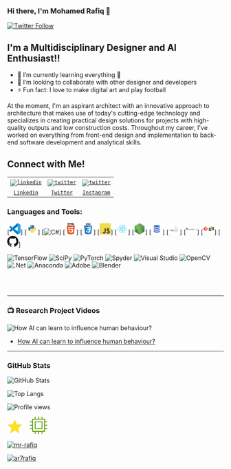 ### Hi there, I'm Mohamed Rafiq 👋 


[![Twitter Follow](https://img.shields.io/twitter/follow/ar7rafiq?color=1DA1F2&logo=twitter&style=for-the-badge)](https://twitter.com/intent/follow?original_referer=https%3A%2F%2Fgithub.com%2Far7rafiq&screen_name=ar7rafiq)

## I'm a Multidisciplinary Designer and AI Enthusiast!!

- 🌱 I’m currently learning everything 🤣
- 👯 I’m looking to collaborate with other designer and developers
- ⚡ Fun fact: I love to make digital art and play football

At the moment, I'm an aspirant architect with an innovative approach to 
architecture that makes use of today's cutting-edge technology and specializes 
in creating practical design solutions for projects with high-quality outputs and 
low construction costs. Throughout my career, I've worked on everything from 
front-end design and implementation to back-end software development and 
analytical skills.

<table align="center">
 <h2>Connect with Me!</h2>
<tr>
  <td align="center"><code><a href="https://linkedin.com/in/mohamedrafiq17" target="_blank" ><img src='https://cdn.jsdelivr.net/npm/simple-icons@3.0.1/icons/linkedin.svg' alt='linkedin' height='40'></a></code></td>
  <td align="center"><code><a href="https://twitter.com/ar7rafiq"  target="_blank" ><img src='https://cdn.jsdelivr.net/npm/simple-icons@3.0.1/icons/twitter.svg' alt='twitter' height='40'></a></code></td>
 <td align="center"><code><a href="https://www.instagram.com/rafiq_mr7" target="_blank" ><img  src='https://cdn.jsdelivr.net/npm/simple-icons@3.0.1/icons/instagram.svg' alt='twitter' height='40'></a></code></td>
   </tr>
  <tr>
  <td align="center"><code><a href="https://linkedin.com/in/mohamedrafiq17" title="reach" target="_blank" >Linkedin</a></code></td>
  <td align="center"><code><a href="https://twitter.com/ar7rafiq" title="reach" target="_blank" >Twitter</a></code></td>
   <td align="center"><code><a href="https://www.instagram.com/rafiq_mr7" title="reach">Instagram</a></code></td>
  </tr>
  </table>

### Languages and Tools:

[<img  alt="Visual Studio Code" width="26px" src="https://raw.githubusercontent.com/github/explore/80688e429a7d4ef2fca1e82350fe8e3517d3494d/topics/visual-studio-code/visual-studio-code.png" />]
[<img  alt="Python" width="26px" src="https://raw.githubusercontent.com/github/explore/80688e429a7d4ef2fca1e82350fe8e3517d3494d/topics/python/python.png" />]
[<img  alt="C#" width="26px" src="https://user-images.githubusercontent.com/88309433/151249748-ace6a046-752a-4dcc-a8f0-9fdfb3c410f9.svg" />]
[<img alt="HTML5" width="26px" src="https://raw.githubusercontent.com/github/explore/80688e429a7d4ef2fca1e82350fe8e3517d3494d/topics/html/html.png" />]
[<img alt="CSS3" width="26px" src="https://raw.githubusercontent.com/github/explore/80688e429a7d4ef2fca1e82350fe8e3517d3494d/topics/css/css.png" />]
[<img alt="JavaScript" width="26px" src="https://raw.githubusercontent.com/github/explore/80688e429a7d4ef2fca1e82350fe8e3517d3494d/topics/javascript/javascript.png" />]
[<img  alt="React" width="26px" src="https://raw.githubusercontent.com/github/explore/80688e429a7d4ef2fca1e82350fe8e3517d3494d/topics/react/react.png" />]
[<img  alt="Node.js" width="26px" src="https://raw.githubusercontent.com/github/explore/80688e429a7d4ef2fca1e82350fe8e3517d3494d/topics/nodejs/nodejs.png" />]
[<img  alt="SQL" width="26px" src="https://raw.githubusercontent.com/github/explore/80688e429a7d4ef2fca1e82350fe8e3517d3494d/topics/sql/sql.png" />]
[<img  alt="MySQL" width="26px" src="https://raw.githubusercontent.com/github/explore/80688e429a7d4ef2fca1e82350fe8e3517d3494d/topics/mysql/mysql.png" />]
[<img  alt="MongoDB" width="26px" src="https://raw.githubusercontent.com/github/explore/80688e429a7d4ef2fca1e82350fe8e3517d3494d/topics/mongodb/mongodb.png" />]
[<img  alt="Git" width="26px" src="https://raw.githubusercontent.com/github/explore/80688e429a7d4ef2fca1e82350fe8e3517d3494d/topics/git/git.png" />]
[<img  alt="GitHub" width="26px" src="https://raw.githubusercontent.com/github/explore/78df643247d429f6cc873026c0622819ad797942/topics/github/github.png" />]


![TensorFlow](https://img.shields.io/badge/TensorFlow-%23FF6F00.svg?style=for-the-badge&logo=TensorFlow&logoColor=white)
![SciPy](https://img.shields.io/badge/SciPy-%230C55A5.svg?style=for-the-badge&logo=scipy&logoColor=%white)
![PyTorch](https://img.shields.io/badge/PyTorch-%23EE4C2C.svg?style=for-the-badge&logo=PyTorch&logoColor=white)
![Spyder](https://img.shields.io/badge/Spyder-838485?style=for-the-badge&logo=spyder%20ide&logoColor=maroon)
![Visual Studio](https://img.shields.io/badge/Visual%20Studio-5C2D91.svg?style=for-the-badge&logo=visual-studio&logoColor=white)
![OpenCV](https://img.shields.io/badge/opencv-%23white.svg?style=for-the-badge&logo=opencv&logoColor=white)
![.Net](https://img.shields.io/badge/.NET-5C2D91?style=for-the-badge&logo=.net&logoColor=white)
![Anaconda](https://img.shields.io/badge/Anaconda-%2344A833.svg?style=for-the-badge&logo=anaconda&logoColor=white)
![Adobe](https://img.shields.io/badge/adobe-%23FF0000.svg?style=for-the-badge&logo=adobe&logoColor=white)
![Blender](https://img.shields.io/badge/blender-%23F5792A.svg?style=for-the-badge&logo=blender&logoColor=white)

<br />
<br />

---

### 📺 Research Project Videos

<!-- YOUTUBE:START -->
![How AI can learn to influence human behaviour?](https://user-images.githubusercontent.com/88309433/151249323-4f2201f0-7a54-422d-ba1f-6d5550ca8543.gif)
- [How AI can learn to influence human behaviour?](https://www.youtube.com/watch?v=jr_KU318ALI)
<!-- YOUTUBE:END -->


---


### GitHub Stats

![GitHub Stats](https://github-readme-stats.vercel.app/api?username=mr-rafiq&theme=radical)

  
![Top Langs](https://github-readme-stats.vercel.app/api/top-langs/?username=mr-rafiq&layout=compact)
  
![Profile views](https://gpvc.arturio.dev/mr-rafiq)  

<a href='https://stars.github.com/'><img src='https://raw.githubusercontent.com/acervenky/animated-github-badges/master/assets/starbadge.gif' width='35' height='35'></a> 
<a href='https://docs.github.com/en/developers'><img src='https://raw.githubusercontent.com/acervenky/animated-github-badges/master/assets/devbadge.gif' width='40' height='40'></a> 

<p align="left"> <a href="https://github.com/ryo-ma/github-profile-trophy"><img src="https://github-profile-trophy.vercel.app/?username=mr-rafiq" alt="mr-rafiq" /></a> </p>

<p align="left"> <a href="https://twitter.com/ar7rafiq" target="blank"><img src="https://img.shields.io/twitter/follow/ar7rafiq?logo=twitter&style=for-the-badge" alt="ar7rafiq" /></a> </p>



[twitter]: https://twitter.com/ar7rafiq
[youtube]: https://www.youtube.com/channel/UClCzX6geeyl2DDSWHAgwILg
[instagram]: https://www.instagram.com/rafiq_mr7
[linkedin]: https://linkedin.com/in/mohamedrafiq17
[thesis]: https://www.youtube.com/watch?v=jr_KU318ALI
